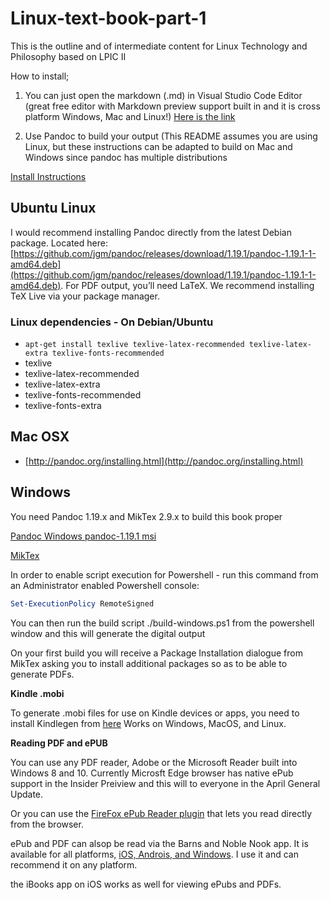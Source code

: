 # Linux-text-book-part-1
This is the outline and of intermediate content for Linux Technology and Philosophy based on LPIC II


How to install;

1.  You can just open the markdown (.md) in Visual Studio Code Editor (great free editor with Markdown preview support built in and it is cross platform Windows, Mac and Linux!) [Here is the link](https://code.visualstudio.com/)

2.  Use Pandoc to build your output (This README assumes you are using Linux, but these instructions can be adapted to build on Mac and Windows since pandoc has multiple distributions

[Install Instructions](http://pandoc.org/installing.html)

## Ubuntu Linux
 
I would recommend installing Pandoc directly from the latest Debian package.  Located here: [https://github.com/jgm/pandoc/releases/download/1.19.1/pandoc-1.19.1-1-amd64.deb](https://github.com/jgm/pandoc/releases/download/1.19.1/pandoc-1.19.1-1-amd64.deb). For PDF output, you’ll need LaTeX. We recommend installing TeX Live via your package manager. 

### Linux dependencies - On Debian/Ubuntu
* ```apt-get install texlive texlive-latex-recommended texlive-latex-extra texlive-fonts-recommended``` 
* texlive
* texlive-latex-recommended
* texlive-latex-extra
* texlive-fonts-recommended
* texlive-fonts-extra

## Mac OSX
  * [http://pandoc.org/installing.html](http://pandoc.org/installing.html)

## Windows 
You need Pandoc 1.19.x  and MikTex 2.9.x to build this book proper

[Pandoc Windows pandoc-1.19.1  msi](https://github.com/jgm/pandoc/releases/download/1.19.1/pandoc-1.19.1-windows.msi "Pandoc MSI")

[MikTex](http://miktex.org/download "Miktex Download")

In order to enable script execution for Powershell - run this command from an Administrator enabled Powershell console:

```powershell
Set-ExecutionPolicy RemoteSigned
```

You can then run the build script ./build-windows.ps1 from the powershell window and this will generate the digital output

On your first build you will receive a Package Installation dialogue from MikTex asking you to install additional packages so as to be able to generate PDFs.

__Kindle .mobi__

To generate .mobi files for use on Kindle devices or apps, you need to install Kindlegen from [here](https://www.amazon.com/gp/feature.html?docId=1000234621) Works on Windows, MacOS, and Linux.

__Reading PDF and ePUB__

You can use any PDF reader, Adobe or the Microsoft Reader built into Windows 8 and 10.   Currently Microsft Edge browser has native ePub support in the Insider Preiview and this will to everyone in the April General Update. 

Or you can use the [FireFox ePub Reader plugin](https://addons.mozilla.org/en-US/firefox/addon/epubreader/ "Plugin to read ePub in FireFox") that lets you read directly from the browser.

ePub and PDF can alsop be read via the Barns and Noble Nook app.  It is available for all platforms, [iOS, Androis, and Windows](http://www.nook.com/nookapp/#appChoices "Nook app").  I use it and can recommend it on any platform.

the iBooks app on iOS works as well for viewing ePubs and PDFs.
